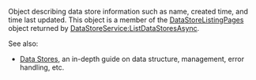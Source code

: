 Object describing data store information such as name, created time, and time
last updated. This object is a member of the [DataStoreListingPages](https://create.roblox.com/docs/reference/engine/classes/DataStoreListingPages) object
returned by [DataStoreService:ListDataStoresAsync](https://create.roblox.com/docs/reference/engine/classes/DataStoreService#ListDataStoresAsync).

See also:

- [Data Stores](/scripting/data/data-stores), an in-depth guide on data
  structure, management, error handling, etc.